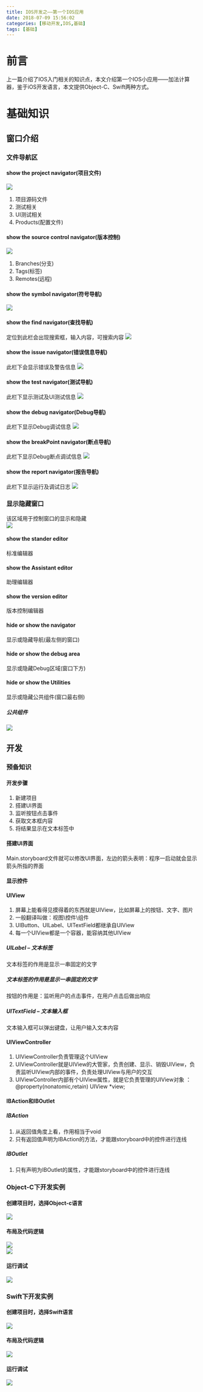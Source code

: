 ```yaml
---
title: IOS开发之——第一个IOS应用
date: 2018-07-09 15:56:02
categories: [移动开发,IOS,基础]
tags: [基础]
---
```


# 前言
上一篇介绍了IOS入门相关的知识点，本文介绍第一个IOS小应用——加法计算器，鉴于iOS开发语言，本文提供Object-C、Swift两种方式。   

<!--more-->

# 基础知识
## 窗口介绍
### 文件导航区

#### show the project navigator(项目文件)
![][1]  

1. 项目源码文件
2. 测试相关
3. UI测试相关
4. Products(配置文件)

#### show the source control navigator(版本控制)
![][2]  

1. Branches(分支)
2. Tags(标签)
3. Remotes(远程)

#### show the symbol navigator(符号导航)
![][3] 

#### show the find navigator(查找导航)
定位到此栏会出现搜索框，输入内容，可搜索内容
![][4]
#### show the issue navigator(错误信息导航)
此栏下会显示错误及警告信息 
![][5]
#### show the test navigator(测试导航)
此栏下显示测试及UI测试信息
![][6]
#### show the debug navigator(Debug导航)
此栏下显示Debug调试信息
![][7]
#### show the breakPoint navigator(断点导航)
此栏下显示Debug断点调试信息
![][8]
#### show the report navigator(报告导航)
此栏下显示运行及调试日志
![][9]

### 显示隐藏窗口
该区域用于控制窗口的显示和隐藏   
![][10]
#### show the stander editor
标准编辑器
#### show the Assistant editor
助理编辑器
#### show the version editor
版本控制编辑器

#### hide or show the navigator
显示或隐藏导航(最左侧的窗口)
#### hide or show the debug area
显示或隐藏Debug区域(窗口下方)
#### hide or show the Utilities
显示或隐藏公共组件(窗口最右侧)
##### 公共组件
![][11]

## 开发
### 预备知识
#### 开发步骤
1. 新建项目
2. 搭建UI界面
3. 监听按钮点击事件
4. 获取文本框内容
5. 将结果显示在文本标签中
#### 搭建UI界面
Main.storyboard文件就可以修改UI界面，左边的箭头表明：程序一启动就会显示箭头所指的界面
#### 显示控件
#### UIView
1. 屏幕上能看得见摸得着的东西就是UIView，比如屏幕上的按钮、文字、图片
2. 一般翻译叫做：视图\控件\组件
3. UIButton、UILabel、UITextField都继承自UIView
4. 每一个UIView都是一个容器，能容纳其他UIView

##### UILabel – 文本标签
文本标签的作用是显示一串固定的文字
##### 文本标签的作用是显示一串固定的文字
按钮的作用是：监听用户的点击事件，在用户点击后做出响应
##### UITextField – 文本输入框
文本输入框可以弹出键盘，让用户输入文本内容
#### UIViewController
1. UIViewController负责管理这个UIView
2. UIViewController就是UIView的大管家，负责创建、显示、销毁UIView，负责监听UIView内部的事件，负责处理UIView与用户的交互
3. UIViewController内部有个UIView属性，就是它负责管理的UIView对象 ：
@property(nonatomic,retain) UIView *view;

#### IBAction和IBOutlet
##### IBAction
1. 从返回值角度上看，作用相当于void
2. 只有返回值声明为IBAction的方法，才能跟storyboard中的控件进行连线

##### IBOutlet
1. 只有声明为IBOutlet的属性，才能跟storyboard中的控件进行连线


### Object-C下开发实例
#### 创建项目时，选择Object-c语言
![][12]
#### 布局及代码逻辑
![][13]  
![][14]
#### 运行调试
![][15]

### Swift下开发实例
#### 创建项目时，选择Swift语言
![][16]
#### 布局及代码逻辑
![][17]
#### 运行调试
![][18]



[1]: http://pbkwosdve.bkt.gdipper.com/ios-navigator-project.png
[2]: http://pbkwosdve.bkt.gdipper.com/ios-navigator-version.png
[3]: http://pbkwosdve.bkt.gdipper.com/ios-navigator-symbol.png
[4]: http://pbkwosdve.bkt.gdipper.com/ios-navigator-search.png
[5]: http://pbkwosdve.bkt.gdipper.com/ios-navigator-error.png
[6]: http://pbkwosdve.bkt.gdipper.com/ios-navigator-test.png
[7]: http://pbkwosdve.bkt.gdipper.com/ios-navigator-debug.png
[8]: http://pbkwosdve.bkt.gdipper.com/ios-navigator-breakpoint.png
[9]: http://pbkwosdve.bkt.gdipper.com/ios-navigator-report.png
[10]: http://pbkwosdve.bkt.gdipper.com/ios-show-hidden-area.png
[11]: http://pbkwosdve.bkt.gdipper.com/ios-component.png
[12]: http://pbkwosdve.bkt.gdipper.com/ios-project-object-c.png
[13]: http://pbkwosdve.bkt.gdipper.com/ios-project-h-file.png
[14]: http://pbkwosdve.bkt.gdipper.com/ios-project-h-file.png
[15]: http://pbkwosdve.bkt.gdipper.com/ios-object-run.png
[16]: http://pbkwosdve.bkt.gdipper.com/ios-project-swift.png
[17]: http://pbkwosdve.bkt.gdipper.com/ios-swift-project-code.png
[18]: http://pbkwosdve.bkt.gdipper.com/ios-swift-run.png
